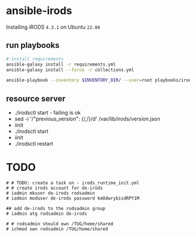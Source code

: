 # ansible-irods

Installing iRODS `4.3.1` on Ubuntu `22.04`


## run playbooks
```bash
# install requirements
ansible-galaxy install -r requirements.yml
ansible-galaxy install --force -r collections.yml

ansible-playbook --inventory $INVENTORY_DIR/ --user=root playbooks/irods/provision_irods.yml
```


## resource server
* ./irodsctl start - failing is ok
* sed -i '/"previous_version": {/,/}/d' /var/lib/irods/version.json
* iinit 
* ./irodsctl start
* iinit
* ./irodsctl restart



# TODO

    # # TODO: create a task on - irods_runtime_init.yml
    # # create irods account for de-irods
    # iadmin mkuser de-irods rodsadmin
    # iadmin moduser de-irods password kmOdwrybisdRPY1M

    ## add de-irods to the rodsadmin group 
    # iadmin atg rodsadmin de-irods

    # # rodsadmin should own /TUG/home/shared
    # ichmod own rodsadmin /TUG/home/shared
